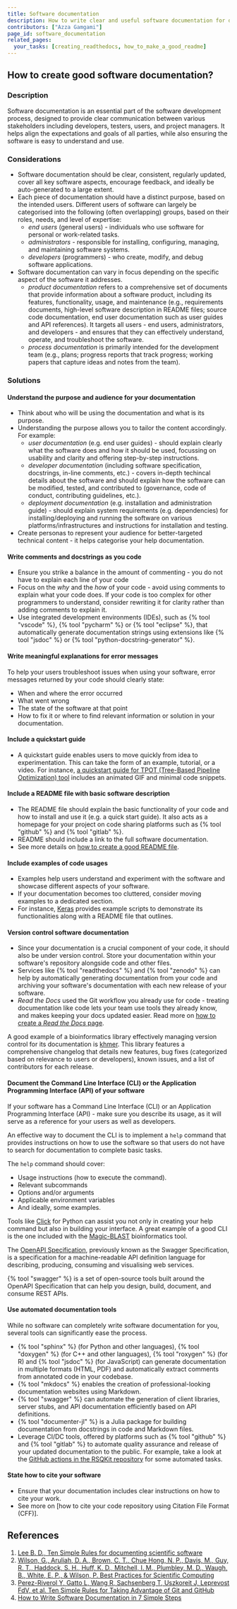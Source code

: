 ```yaml
---
title: Software documentation
description: How to write clear and useful software documentation for developers and end-users
contributors: ["Azza Gamgami"]
page_id: software_documentation
related_pages:
  your_tasks: [creating_readthedocs, how_to_make_a_good_readme]
---
```


## How to create good software documentation?

### Description

Software documentation is an essential part of the software development process, designed to provide clear 
communication between various stakeholders including developers, testers, users, and project managers. 
It helps align the expectations and goals of all parties, while also ensuring the software is easy to understand and use.

### Considerations

* Software documentation should be clear, consistent, regularly updated, cover all key software aspects, encourage feedback, and ideally be auto-generated to a large extent.
* Each piece of documentation should have a distinct purpose, based on the intended users. Different users of software can largely be categorised into the following (often overlapping) groups, based on their roles, needs, and level of expertise:
  * *end users* (general users) - individuals who use software for personal or work-related tasks.
  * *administrators* - responsible for installing, configuring, managing, and maintaining software systems.
  * *developers* (programmers) - who create, modify, and debug software applications.
* Software documentation can vary in focus depending on the specific aspect of the software it addresses.
  * *product documentation* refers to a comprehensive set of documents that provide information about a software product, including its features, functionality, usage, and maintenance (e.g., requirements documents, high-level software description in README files; source code documentation, end user documentation such as user guides and API references). It targets all users - end users, administrators, and developers - and ensures that they can effectively understand, operate, and troubleshoot the software.
  * *process documentation* is primarily intended for the development team (e.g., plans; progress reports that track progress; working papers that capture ideas and notes from the team).

### Solutions

#### Understand the purpose and audience for your documentation

* Think about who will be using the documentation and what is its purpose. 
* Understanding the purpose allows you to tailor the content accordingly. For example:
  * *user documentation* (e.g. end user guides) -  should explain clearly what the software does and how it should be used, focussing on usability and clarity and offering step-by-step instructions. 
  * *developer documentation* (including software specification, docstrings, in-line comments, etc.) - covers in-depth techincal details about the software and should explain how the software can be modified, tested, and contributed to (governance, code of conduct, contributing guidelines, etc.).
  * *deployment documentation* (e.g. installation and administration guide) - should explain system requirements (e.g. dependencies) for installing/deploying and running the software on various platforms/infrastructures and instructions for installation and testing.
* Create personas to represent your audience for better-targeted technical content - it helps categorise your help documentation.

#### Write comments and docstrings as you code

* Ensure you strike a balance in the amount of commenting - you do not have to explain each line of your code
* Focus on the *why* and the *how* of your code - avoid using comments to explain what your code does. If your code is too 
complex for other programmers to understand, consider rewriting it for clarity rather than adding comments to explain it.
* Use integrated development environments (IDEs), such as {% tool "vscode" %}, {% tool "pycharm" %} or {% tool "eclipse" %}, 
that automatically generate documentation strings using extensions like {% tool "jsdoc" %} or {% tool "python-docstring-generator" %}.

#### Write meaningful explanations for error messages

To help your users troubleshoot issues when using your software, error messages returned by your code should clearly state:

* When and where the error occurred
* What went wrong
* The state of the software at that point
* How to fix it or where to find relevant information or solution in your documentation.

#### Include a quickstart guide

* A quickstart guide enables users to move quickly from idea to experimentation. This can take the form of an example, tutorial, or a video. 
For instance, [a quickstart guide for TPOT (Tree-Based Pipeline Optimization) tool](http://epistasislab.github.io/tpot/) includes an animated GIF and minimal code snippets.

#### Include a README file with basic software description

* The README file should explain the basic functionality of your code and how to install and use it (e.g. a quick start guide). 
It also acts as a homepage for your project on code sharing platforms such as {% tool "github" %} and {% tool "gitlab" %}. 
* README should include a link to the full software documentation. 
* See more details on [how to create a good README file](how_to_make_a_good_readme.md).

#### Include examples of code usages 

* Examples help users understand and experiment with the software and showcase different aspects of your software. 
* If your documentation becomes too cluttered, consider moving examples to a dedicated section. 
* For instance, [Keras](https://github.com/keras-team/keras/tree/master/examples)  provides example scripts to demonstrate its functionalities along with a README file that outlines.

#### Version control software documentation

* Since your documentation is a crucial component of your code, it should also be under version control. 
Store your documentation within your software's repository alongside code and other files. 
* Services like {% tool "readthedocs" %} and {% tool "zenodo" %} can help by automatically generating documentation from your code and archiving your software's documentation with each new release of your software.
* *Read the Docs* used the Git workflow you already use for code - treating documentation like code lets your team use tools they already know, and makes keeping your docs updated easier. 
Read more on [how to create a *Read the Docs* page](https://everse.software/RSQKit/creating_readthedocs). 

A good example of a bioinformatics library effectively managing version control for its documentation is [khmer](https://github.com/dib-lab/khmer/). 
This library features a comprehensive changelog that details new features, bug fixes (categorized based on relevance to users or developers), 
known issues, and a list of contributors for each release. 

#### Document the Command Line Interface (CLI) or the Application Programming Interface (API) of your software

If your software has a Command Line Interface (CLI) or an Application Programming Interface (API) - make sure you describe its usage, as it 
will serve as a reference for your users as well as developers.

An effective way to document the CLI is to implement a `help` command that provides instructions on how to use the software so that users do not have to search for documentation to complete basic tasks.

The `help` command should cover:

* Usage instructions (how to execute the command).
* Relevant subcommands
* Options and/or arguments
* Applicable environment variables
* And ideally, some examples.

Tools like [Click](https://click.palletsprojects.com/en/stable/) for Python can assist you not only in creating your help command but also in building your interface.
A great example of a good CLI is the one included with the [Magic-BLAST](https://ncbi.github.io/magicblast/) bioinformatics tool.

The [OpenAPI Specification][open-api], previously known as the Swagger Specification, is a specification for a machine-readable API definition language for describing, producing, consuming and visualising web services.

{% tool "swagger" %} is a set of open-source tools built around the OpenAPI Specification that can help you design, build, document, and consume REST APIs. 

#### Use automated documentation tools

While no software can completely write software documentation for you, several tools can significantly ease the process.

* {% tool "sphinx" %} (for Python and other languages), {% tool "doxygen" %} (for C++ and other languages), {% tool "roxygen" %} (for R) and {% tool "jsdoc" %} (for JavaScript) can generate documentation in multiple formats (HTML, PDF) and automatically extract comments from annotated code in your codebase.
* {% tool "mkdocs" %} enables the creation of professional-looking documentation websites using Markdown.
* {% tool "swagger" %} can automate the generation of client libraries, server stubs, and API documentation efficiently based on API definitions. 
* {% tool "documenter-jl" %} is a Julia package for building documentation from docstrings in code and Markdown files.
* Leverage CI/DC tools, offered by platforms such as {% tool "github" %} and {% tool "gitlab" %} to automate quality assurance and release of your updated documentation to the public. For example, take a look at the [GitHub actions in the RSQKit repository](https://github.com/EVERSE-ResearchSoftware/RSQKit/actions) 
for some automated tasks. 

#### State how to cite your software

* Ensure that your documentation includes clear instructions on how to cite your work.
* See more on [how to cite your code repository using Citation File Format (CFF)].

## References
1. [Lee B. D., Ten Simple Rules for documenting scientific software](https://doi.org/10.1371/journal.pcbi.1006561)
2. [Wilson, G., Aruliah, D. A., Brown, C. T., Chue Hong, N. P., Davis, M., Guy, R. T., Haddock, S. H., Huff, K. D., Mitchell, I. M., Plumbley, M. D., Waugh, B., White, E. P., & Wilson, P. Best Practices for Scientific Computing](https://doi.org/10.1371/journal.pbio.1001745)
3. [Perez-Riverol Y, Gatto L, Wang R, Sachsenberg T, Uszkoreit J, Leprevost FdV, et al. Ten Simple Rules for Taking Advantage of Git and GitHub](https://doi.org/10.1371/journal.pcbi.1004947)
4. [How to Write Software Documentation in 7 Simple Steps](https://technicalwriterhq.com/documentation/software-documentation/how-to-write-software-documentation/)


[open-api]: https://swagger.io/specification/

